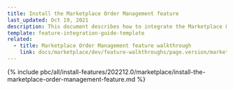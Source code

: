 ```yaml
---
title: Install the Marketplace Order Management feature
last_updated: Oct 19, 2021
description: This document describes how to integrate the Marketplace Order Management feature into a Spryker project.
template: feature-integration-guide-template
related:
  - title: Marketplace Order Management feature walkthrough
    link: docs/marketplace/dev/feature-walkthroughs/page.version/marketplace-order-management-feature-walkthrough/marketplace-order-management-feature-walkthrough.html
---
```


{% include pbc/all/install-features/202212.0/marketplace/install-the-marketplace-order-management-feature.md %} <!-- To edit, see /_includes/pbc/all/install-features/202212.0/marketplace/install-the-marketplace-order-management-feature.md -->
